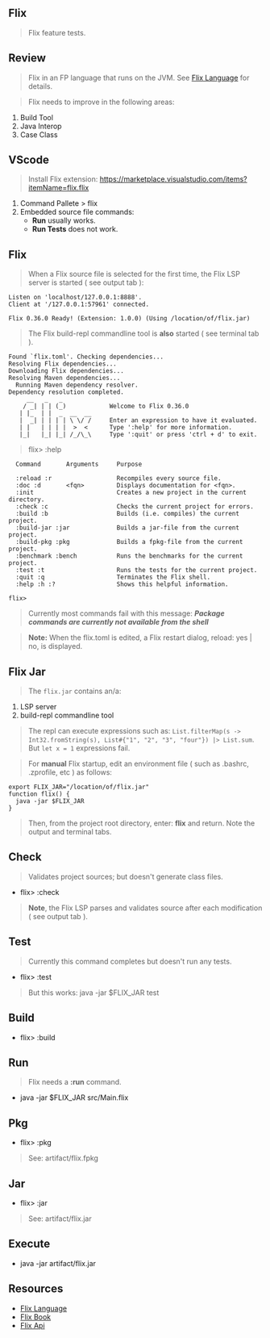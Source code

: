 Flix
----
>Flix feature tests.

Review
------
>Flix in an FP language that runs on the JVM. See [Flix Language](https://flix.dev/) for details.

>Flix needs to improve in the following areas:
1. Build Tool
2. Java Interop
3. Case Class

VScode
------
>Install Flix extension: https://marketplace.visualstudio.com/items?itemName=flix.flix

1. Command Pallete > flix
2. Embedded source file commands:
    * **Run** usually works.
    * **Run Tests** does not work.

Flix
----
>When a Flix source file is selected for the first time, the Flix LSP server is started ( see output tab ):
```
Listen on 'localhost/127.0.0.1:8888'.
Client at '/127.0.0.1:57961' connected.
                                                                                
Flix 0.36.0 Ready! (Extension: 1.0.0) (Using /location/of/flix.jar)
```
>The Flix build-repl commandline tool is **also** started ( see terminal tab ).

```
Found `flix.toml'. Checking dependencies...
Resolving Flix dependencies...
Downloading Flix dependencies...
Resolving Maven dependencies...
  Running Maven dependency resolver.
Dependency resolution completed.
     __   _   _
    / _| | | (_)            Welcome to Flix 0.36.0
   | |_  | |  _  __  __
   |  _| | | | | \ \/ /     Enter an expression to have it evaluated.
   | |   | | | |  >  <      Type ':help' for more information.
   |_|   |_| |_| /_/\_\     Type ':quit' or press 'ctrl + d' to exit.
```
> flix> :help
```
  Command       Arguments     Purpose

  :reload :r                  Recompiles every source file.
  :doc :d       <fqn>         Displays documentation for <fqn>.
  :init                       Creates a new project in the current directory.
  :check :c                   Checks the current project for errors.
  :build :b                   Builds (i.e. compiles) the current project.
  :build-jar :jar             Builds a jar-file from the current project.
  :build-pkg :pkg             Builds a fpkg-file from the current project.
  :benchmark :bench           Runs the benchmarks for the current project.
  :test :t                    Runs the tests for the current project.
  :quit :q                    Terminates the Flix shell.
  :help :h :?                 Shows this helpful information.

flix>
```
>Currently most commands fail with this message: ***Package commands are currently not available from the shell***

>**Note:** When the flix.toml is edited, a Flix restart dialog, reload: yes | no, is displayed.

Flix Jar
--------
>The ```flix.jar``` contains an/a:
1. LSP server
2. build-repl commandline tool
>The repl can execute expressions such as: ```List.filterMap(s -> Int32.fromString(s), List#{"1", "2", "3", "four"}) |> List.sum```.
>But ```let x = 1``` expressions fail.

>For **manual** Flix startup, edit an environment file ( such as .bashrc, .zprofile, etc ) as follows:
```
export FLIX_JAR="/location/of/flix.jar"
function flix() {
  java -jar $FLIX_JAR
}
```
>Then, from the project root directory, enter: **flix** and return. Note the output and terminal tabs.

Check
-----
>Validates project sources; but doesn't generate class files.
* flix> :check

>**Note**, the Flix LSP parses and validates source after each modification ( see output tab ).

Test
----
>Currently this command completes but doesn't run any tests.
* flix> :test
>But this works: java -jar $FLIX_JAR test

Build
-----
* flix> :build

Run
---
>Flix needs a **:run** command.
* java -jar $FLIX_JAR src/Main.flix

Pkg
---
* flix> :pkg
> See: artifact/flix.fpkg

Jar
---
* flix> :jar
> See: artifact/flix.jar

Execute
-------
* java -jar artifact/flix.jar

Resources
---------
* [Flix Language](https://flix.dev/)
* [Flix Book](https://doc.flix.dev/introduction.html)
* [Flix Api](https://api.flix.dev/)
